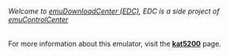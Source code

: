 ###### Welcome to [emuDownloadCenter (EDC)](https://github.com/PhoenixInteractiveNL/emuDownloadCenter/wiki/), EDC is a side project of [emuControlCenter](https://github.com/PhoenixInteractiveNL/emuControlCenter/wiki/)

For more information about this emulator, visit the [**kat5200**](https://github.com/PhoenixInteractiveNL/emuDownloadCenter/wiki/Emulator-kat5200#menu) page.
